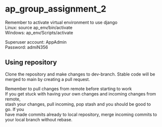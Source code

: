 # ap_group_assignment_2

Remember to activate virtual environment to use django  
Linux: source ap_env/bin/activate  
Windows: ap_env/Scripts/activate  

Superuser account: AppAdmin  
Password: admiN356  

## Using repository

Clone the repository and make changes to dev-branch. Stable code will be merged to main by creating a pull request.  

Remember to pull changes from remote before starting to work  
If you get stuck with having your own changes and incoming changes from remote,  
stash your changes, pull incoming, pop stash and you should be good to go. If you  
have made commits already to local repository, merge incoming commits to your local  branch without rebase.
